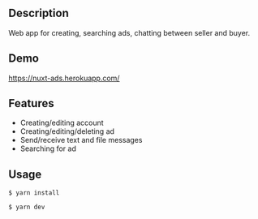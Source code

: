 ## Description
Web app for creating, searching ads, chatting between seller and buyer.

## Demo
https://nuxt-ads.herokuapp.com/

## Features
* Creating/editing account
* Creating/editing/deleting ad
* Send/receive text and file messages
* Searching for ad

## Usage
```
$ yarn install
```
```
$ yarn dev
```
